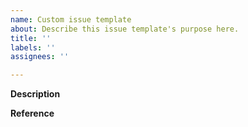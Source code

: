 ```yaml
---
name: Custom issue template
about: Describe this issue template's purpose here.
title: ''
labels: ''
assignees: ''

---
```


**Description**

**Reference**

